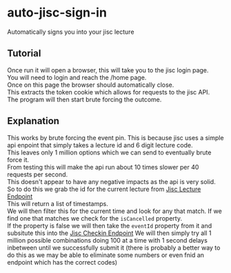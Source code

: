 # auto-jisc-sign-in

Automatically signs you into your jisc lecture  

## Tutorial

Once run it will open a browser, this will take you to the jisc login page.  
You will need to login and reach the /home page.  
Once on this page the browser should automatically close.  
This extracts the token cookie which allows for requests to the jisc API.  
The program will then start brute forcing the outcome.  

## Explanation

This works by brute forcing the event pin. This is because jisc uses a simple api enpoint that simply takes a lecture id and 6 digit lecture code.  
This leaves only 1 million options which we can send to eventually brute force it.  
From testing this will make the api run about 10 times slower per 40 requests per second.  
This doesn't appear to have any negative impacts as the api is very solid.  
So to do this we grab the id for the current lecture from [Jisc Lecture Endpoint](https://api.la.jisc.ac.uk/event/timetable)  
This will return a list of timestamps.  
We will then filter this for the current time and look for any that match. If we find one that matches we check for the `isCancelled` property.  
If the property is false we will then take the `eventId` property from it and subsitute this into the [Jisc Checkin Endpoint](https://api.la.jisc.ac.uk/event/lookup/000000?id=eventId)
We will then simply try all 1 million possible combinations doing 100 at a time with 1 second delays inbetween until we successfully submit it (there is probably a better way to do this as we may be able to eliminate some numbers or even fnid an endpoint which has the correct codes)  
